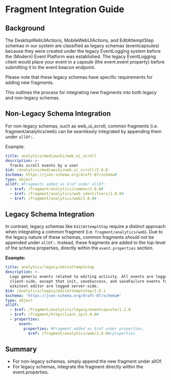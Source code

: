 # Fragment Integration Guide

## Background

The DesktopWebUIActions, MobileWebUIActions, and EditAttemptStep schemas in our system are classified as legacy schemas (eventcapsules) because they were created under the legacy EventLogging system before the (Modern) Event Platform was established. The legacy EventLogging client would place your event in a capsule (the event.event property) before submitting it to the event beacon endpoint.

Please note that these legacy schemas have specific requirements for adding new fragments.

This outlines the process for integrating new fragments into both legacy and non-legacy schemas.

## Non-Legacy Schema Integration
For non-legacy schemas, such as web_ui_scroll, common fragments (i.e. fragment/analytics/web) can be seamlessly integrated by appending them under `allOf:`.

Example:
```yaml
title: analytics/mediawiki/web_ui_scroll
description: >-
  Tracks scroll events by a user
$id: /analytics/mediawiki/web_ui_scroll/2.0.0
$schema: https://json-schema.org/draft-07/schema#
type: object
allOf: #Fragments added as $ref under allOf:
  - $ref: /fragment/analytics/common/2.0.0#
  - $ref: /fragment/analytics/web_identifiers/1.0.0#
  - $ref: /fragment/analytics/web/2.0.0#
```

## Legacy Schema Integration

In contrast, legacy schemas like `EditAttemptStep` require a distinct approach when integrating a common fragment (i.e. `fragment/analytics/web`). Due to the legacy nature of these schemas, common fragments *should not* be appended under `allOf:`. Instead, these fragments are added to the top-level of the schema properties, directly within the `event.properties` section.

**Example:**
```yaml
title: analytics/legacy/editattemptstep
description: >-
  Logs generic events related to editing activity. All events are logged
  client-side, except that init, saveSuccess, and saveFailure events for the
  wikitext editor are logged server-side.
$id: /analytics/legacy/editattemptstep/2.0.1
$schema: 'https://json-schema.org/draft-07/schema#'
type: object
allOf:
  - $ref: /fragment/analytics/legacy/eventcapsule/1.2.0
  - $ref: /fragment/http/client_ip/1.0.0#
  - properties:
      event:
        properties: #Fragment added as $ref under properties.
          $ref: /fragment/analytics/web/2.0.0#/properties
```

## Summary
* For non-legacy schemas, simply append the new fragment under allOf.
* For legacy schemas, integrate the fragment directly within the event.properties.
